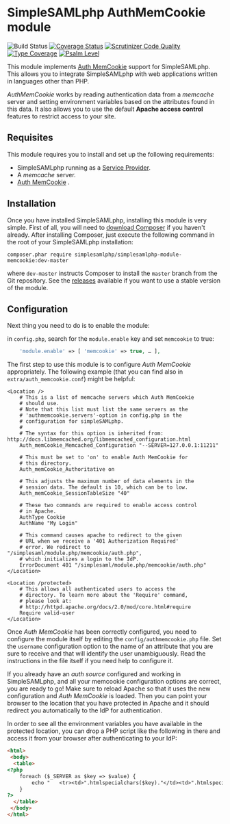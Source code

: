 # SimpleSAMLphp AuthMemCookie module

![Build Status](https://github.com/simplesamlphp/simplesamlphp-module-memcookie/actions/workflows/php.yml/badge.svg)
[![Coverage Status](https://codecov.io/gh/simplesamlphp/simplesamlphp-module-memcookie/branch/master/graph/badge.svg)](https://codecov.io/gh/simplesamlphp/simplesamlphp-module-memcookie)
[![Scrutinizer Code Quality](https://scrutinizer-ci.com/g/simplesamlphp/simplesamlphp-module-memcookie/badges/quality-score.png?b=master)](https://scrutinizer-ci.com/g/simplesamlphp/simplesamlphp-module-memcookie/?branch=master)
[![Type Coverage](https://shepherd.dev/github/simplesamlphp/simplesamlphp-module-memcookie/coverage.svg)](https://shepherd.dev/github/simplesamlphp/simplesamlphp-module-memcookie)
[![Psalm Level](https://shepherd.dev/github/simplesamlphp/simplesamlphp-module-memcookie/level.svg)](https://shepherd.dev/github/simplesamlphp/simplesamlphp-module-memcookie)

This module implements [Auth MemCookie](https://zenprojects.github.io/Apache-Authmemcookie-Module/) support for SimpleSAMLphp. This allows
you to integrate SimpleSAMLphp with web applications written in languages other than PHP.

*AuthMemCookie* works by reading authentication data from a *memcache* server and setting environment variables based on
the attributes found in this data. It also allows you to use the default **Apache access control** features to restrict
access to your site.

## Requisites

This module requires you to install and set up the following requirements:

* SimpleSAMLphp running as a [Service Provider](https://simplesamlphp.org/docs/stable/simplesamlphp-sp).
* A *memcache* server.
* [Auth MemCookie](https://zenprojects.github.io/Apache-Authmemcookie-Module/) .

## Installation

Once you have installed SimpleSAMLphp, installing this module is very simple. First of all, you will need to [download
Composer](https://getcomposer.org/) if you haven't already. After installing Composer, just execute the following
command in the root of your SimpleSAMLphp installation:

```shell
composer.phar require simplesamlphp/simplesamlphp-module-memcookie:dev-master
```

where `dev-master` instructs Composer to install the `master` branch from the Git repository. See the
[releases](https://github.com/simplesamlphp/simplesamlphp-module-memcookie/releases) available if you want to use a
stable version of the module.

## Configuration

Next thing you need to do is to enable the module:

in `config.php`, search for the `module.enable` key and set `memcookie` to true:

```php
    'module.enable' => [ 'memcookie' => true, … ],
```

The first step to use this module is to configure *Auth MemCookie* appropriately. The following example (that you can
find also in `extra/auth_memcookie.conf`) might be helpful:

```apacheconf
<Location />
    # This is a list of memcache servers which Auth MemCookie
    # should use. 
    # Note that this list must list the same servers as the
    # 'authmemcookie.servers'-option in config.php in the
    # configuration for simpleSAMLphp.
    #
    # The syntax for this option is inherited from: http://docs.libmemcached.org/libmemcached_configuration.html 
    Auth_memCookie_Memcached_Configuration "--SERVER=127.0.0.1:11211"

    # This must be set to 'on' to enable Auth MemCookie for
    # this directory.
    Auth_memCookie_Authoritative on

    # This adjusts the maximum number of data elements in the
    # session data. The default is 10, which can be to low.
    Auth_memCookie_SessionTableSize "40"

    # These two commands are required to enable access control
    # in Apache.
    AuthType Cookie
    AuthName "My Login"

    # This command causes apache to redirect to the given
    # URL when we receive a '401 Authorization Required'
    # error. We redirect to "/simplesaml/module.php/memcookie/auth.php",
    # which initializes a login to the IdP.
    ErrorDocument 401 "/simplesaml/module.php/memcookie/auth.php"
</Location>

<Location /protected>
    # This allows all authenticated users to access the
    # directory. To learn more about the 'Require' command,
    # please look at:
    # http://httpd.apache.org/docs/2.0/mod/core.html#require
    Require valid-user
</Location>
```

Once *Auth MemCookie* has been correctly configured, you need to configure the module itself by editing the
`config/authmemcookie.php` file. Set the `username` configuration option to the name of an attribute that you are sure
to receive and that will identify the user unambiguously. Read the instructions in the file itself if you need help to
configure it.

If you already have an *auth source* configured and working in SimpleSAMLphp, and all your memcookie configuration
options are correct, you are ready to go! Make sure to reload Apache so that it uses the new configuration and *Auth
MemCookie* is loaded. Then you can point your browser to the location that you have protected in Apache and it should
redirect you automatically to the IdP for authentication.

In order to see all the environment variables you have available in the protected location, you can drop a PHP script
like the following in there and access it from your browser after authenticating to your IdP:

```html
<html>
 <body>
  <table>
<?php
    foreach ($_SERVER as $key => $value) {
        echo "   <tr><td>".htmlspecialchars($key)."</td><td>".htmlspecialchars($value)."</td></tr>\n";
    }
?>
  </table>
 </body>
</html>
```
